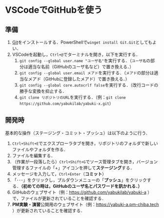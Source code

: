 # VSCodeでGitHubを使う

## 準備

1. [Git](https://git-scm.com/downloads)をインストールする．PowerShellで`winget install Git.Git`としてもよい．
1. VSCodeを起動し，`Ctrl+@`でターミナルを開き，以下を実行する．
    1. `git config --global user.name "ユーザ名"`を実行する．（`ユーザ名`の部分は適当な名前（GitHubのユーザ名など）で置き換える．）
    1. `git config --global user.email メアド`を実行する．（`メアド`の部分は適当なメアド（GitHubに登録したメアド）で置き換える．）
    1. `git config --global core.autocrlf false`を実行する．（改行コードの勝手な変換を抑止する．
    1. `git clone リポジトリのURL`を実行する．（例：`git clone https://github.com/yabukilab/yabuki-x.git`）

## 開発時

基本的な操作（ステージング・コミット・プッシュ）は以下のように行う．

1. `Ctrl+Shift+E`でエクスプローラタブを開き，リポジトリのフォルダで新しいファイルやフォルダを作る．
1. ファイルを編集する．
1. （作業が一段落したら）`Ctrl+Shift+G`でソース管理タブを開き，バージョン管理するファイルの「+」アイコンを押して**ステージング**する．
1. メッセージを入力して，`Ctrl+Enter`（**コミット**）
1. 「･･･」をクリックし，プルダウンメニューの「**プッシュ**」をクリックする．**（初めての時は，GitHubのユーザ名とパスワードを訊かれる．）**
1. GitHubのウェブサイト（例：https://github.com/yabukilab/yabuki-a ）で，ファイルが更新されていることを確認する．
1. **PM実験・演習**公開用のウェブサイト（例：https://yabuki-a.pm-chiba.tech ）が更新されていることを確認する．